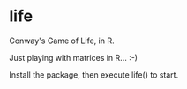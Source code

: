 # life
Conway's Game of Life, in R.

Just playing with matrices in R... :-)

Install the package, then execute life() to start.
